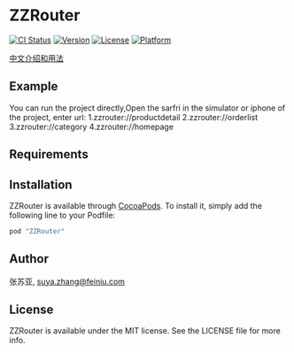 # ZZRouter

[![CI Status](http://img.shields.io/travis/张苏亚/ZZRouter.svg?style=flat)](https://travis-ci.org/张苏亚/ZZRouter)
[![Version](https://img.shields.io/cocoapods/v/ZZRouter.svg?style=flat)](http://cocoapods.org/pods/ZZRouter)
[![License](https://img.shields.io/cocoapods/l/ZZRouter.svg?style=flat)](http://cocoapods.org/pods/ZZRouter)
[![Platform](https://img.shields.io/cocoapods/p/ZZRouter.svg?style=flat)](http://cocoapods.org/pods/ZZRouter)

[中文介绍和用法](http://www.jianshu.com/p/f7a4e311fe99)
## Example

You can run the project directly,Open the sarfri in the simulator or iphone of the project, enter url: 
1.zzrouter://productdetail
2.zzrouter://orderlist
3.zzrouter://category
4.zzrouter://homepage


## Requirements

## Installation

ZZRouter is available through [CocoaPods](http://cocoapods.org). To install
it, simply add the following line to your Podfile:

```ruby
pod "ZZRouter"
```

## Author

张苏亚, suya.zhang@feiniu.com

## License

ZZRouter is available under the MIT license. See the LICENSE file for more info.
